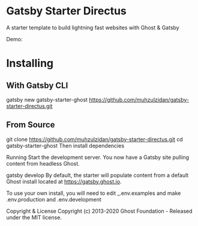 # Gatsby Starter Directus
A starter template to build lightning fast websites with Ghost & Gatsby

Demo: 

# Installing
## With Gatsby CLI
gatsby new gatsby-starter-ghost https://github.com/muhzulzidan/gatsby-starter-directus.git
## From Source
git clone https://github.com/muhzulzidan/gatsby-starter-directus.git
cd gatsby-starter-ghost
Then install dependencies

Running
Start the development server. You now have a Gatsby site pulling content from headless Ghost.

gatsby develop
By default, the starter will populate content from a default Ghost install located at https://gatsby.ghost.io.

To use your own install, you will need to edit _.env.examples and make .env.production and .env.development



 

Copyright & License
Copyright (c) 2013-2020 Ghost Foundation - Released under the MIT license.